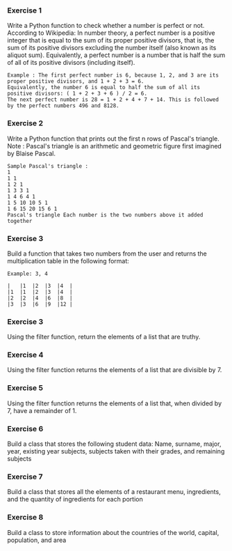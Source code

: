 ### Exercise 1
Write a Python function to check whether a number is perfect or not.
According to Wikipedia: In number theory, a perfect number is a positive integer that 
is equal to the sum of its proper positive divisors, that is, the sum of its positive 
divisors excluding the number itself (also known as its aliquot sum). Equivalently,
a perfect number is a number that is half the sum of all of its positive divisors (including itself).
```
Example : The first perfect number is 6, because 1, 2, and 3 are its proper positive divisors, and 1 + 2 + 3 = 6.
Equivalently, the number 6 is equal to half the sum of all its positive divisors: ( 1 + 2 + 3 + 6 ) / 2 = 6.
The next perfect number is 28 = 1 + 2 + 4 + 7 + 14. This is followed by the perfect numbers 496 and 8128.
```

### Exercise 2
Write a Python function that prints out the first n rows of Pascal's triangle.
Note : Pascal's triangle is an arithmetic and geometric figure first imagined by Blaise Pascal.
```
Sample Pascal's triangle :
1
1 1
1 2 1
1 3 3 1
1 4 6 4 1
1 5 10 10 5 1
1 6 15 20 15 6 1
Pascal's triangle Each number is the two numbers above it added together
```

### Exercise 3
Build a function that takes two numbers from the user and returns the multiplication table in the following format:
```
Example: 3, 4

|   |1  |2  |3  |4  |
|1  |1  |2  |3  |4  |
|2  |2  |4  |6  |8  |
|3  |3  |6  |9  |12 |
```

### Exercise 3
Using the filter function, return the elements of a list that are truthy.

### Exercise 4
Using the filter function returns the elements of a list that are divisible by 7.

### Exercise 5
Using the filter function returns the elements of a list that, when divided by 7, have a remainder of 1.

### Exercise 6
Build a class that stores the following student data:
Name, surname, major, year, existing year subjects, subjects taken with their grades, and remaining subjects

### Exercise 7
Build a class that stores all the elements of a restaurant menu, ingredients, and the quantity of ingredients for each portion

### Exercise 8
Build a class to store information about the countries of the world, capital, population, and area
